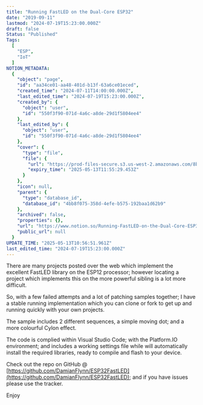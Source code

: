 ```yaml
---
title: "Running FastLED on the Dual-Core ESP32"
date: "2019-09-11"
lastmod: "2024-07-19T15:23:00.000Z"
draft: false
Status: "Published"
Tags:
  [
    "ESP",
    "IoT"
  ]
NOTION_METADATA:
  {
    "object": "page",
    "id": "aa34ce01-aa48-401d-b13f-63a6ce01eced",
    "created_time": "2024-07-11T14:00:00.000Z",
    "last_edited_time": "2024-07-19T15:23:00.000Z",
    "created_by": {
      "object": "user",
      "id": "550f3f90-071d-4a6c-a8de-29d1f5804ee4"
    },
    "last_edited_by": {
      "object": "user",
      "id": "550f3f90-071d-4a6c-a8de-29d1f5804ee4"
    },
    "cover": {
      "type": "file",
      "file": {
        "url": "https://prod-files-secure.s3.us-west-2.amazonaws.com/8bc3c4f0-c291-4309-a955-a5876c66b3de/3bdb5b7c-307b-4d35-871a-5ffb820c6684/banner.png?X-Amz-Algorithm=AWS4-HMAC-SHA256&X-Amz-Content-Sha256=UNSIGNED-PAYLOAD&X-Amz-Credential=ASIAZI2LB4667CIMMLBF%2F20250513%2Fus-west-2%2Fs3%2Faws4_request&X-Amz-Date=20250513T105529Z&X-Amz-Expires=3600&X-Amz-Security-Token=IQoJb3JpZ2luX2VjEEMaCXVzLXdlc3QtMiJHMEUCIDAhoFeXJzWz8tnlsVTyaIqX7mdJT7y5UGUSGvI%2FwrsMAiEAk%2BbgcbQSw9P0zf%2Bu4FQttnXJAqCHnQ6z1NcA2lW55nQqiAQI7P%2F%2F%2F%2F%2F%2F%2F%2F%2F%2FARAAGgw2Mzc0MjMxODM4MDUiDF5mjTOkoEMyXZEoPircA0p6jkPeeEOM8lL4QjEPUM4YE%2FV34NAcR5557QExZEu59IVCsXEJicVvCf3mMq0ThmcDY6bNR0tG2J9h0W2Gd9KFq7i%2BTb1qBDuroj9WDlwMKJGPf%2BLNR2aZoXKb6aT3XJjro2xDMMs%2FBVseJx5nRENoXCwpI0kuI%2FYlgNRDKs9bJ0rIq%2By4IFIr%2F4OikTgRp7IYVDfngpQurMLkVoWSzqSSczJsbU1hKKYkJKmTdxIKzrboczutmurHhM77ceeapXZ08Md0v%2BAnkCGWWwQ69KhMfhZ0ypnuJLzTYe8SpDXmO3T6sDhSiQeBGC0DcGkusUTUk9%2F0LB3PgJG28W2l9VQRtBhqbKk23nCobVg5253bI3%2FuYM5bHzUj2ArZAPqx65n2CbEag0gMPt6CjKckiCXo7i3AwkUu56Z9%2BdtWKtcN4CLVdJgZCtTw9FKjA4KNhuiwsCivYaSMYezlTIZzND84bLWnSYj8kdNCjzpMQ41SSBXIuFP4LrLYSGloF6kNTzGg0GTPMDPYroFRIeUjh9%2F4Af28L2sx9prPGcL5CI%2FTszGMGN9aS3lnPAUct0N3hEDfVbclYgNES4CdIyKAwrGskUCQDBbLPVo669kP9JLkX%2BrPZRgsQ%2FUvM5siML7BjMEGOqUBZ%2FFJFf0rhPoCdKoUfDO7%2BaQj3YXstNVqPKImka%2F8fLmpiVSVlSWnAEBj5rAzGAXg%2FLj5NOczeY3m6FdPxeH%2BxyLN3G7eMU978FOrDRVHglIgerfkcK9472j7KwY698bEucZL2q8vtNoraZfLYubNaZKbauMCYBJ8yvOqfX7PUtA6QAP3waFopooMyoBijuUfXLj4%2BmO%2F%2FbEPEF55MtcZVKkRpk3G&X-Amz-Signature=aa88c408e1c9e1515c5400329937d104793a4d61b8bd36477945d054ae86ff96&X-Amz-SignedHeaders=host&x-id=GetObject",
        "expiry_time": "2025-05-13T11:55:29.453Z"
      }
    },
    "icon": null,
    "parent": {
      "type": "database_id",
      "database_id": "4bb8f075-358d-4efe-b575-192baa1d62b9"
    },
    "archived": false,
    "properties": {},
    "url": "https://www.notion.so/Running-FastLED-on-the-Dual-Core-ESP32-aa34ce01aa48401db13f63a6ce01eced",
    "public_url": null
  }
UPDATE_TIME: "2025-05-13T10:56:51.961Z"
last_edited_time: "2024-07-19T15:23:00.000Z"
---
```


There are many projects posted over the web which implement the excellent FastLED library on the ESP12 processor; however locating a project which implements this on the more powerful sibling is a lot more difficult.

So, with a few failed attempts and a lot of patching samples together; I have a stable running implementation which you can clone or fork to get up and running quickly with your own projects.

The sample includes 2 different sequences, a simple moving dot; and a more colourful Cylon effect.

The code is complied within Visual Studio Code; with the Platform.IO environment; and includes a working settings file while will automatically install the required libraries, ready to compile and flash to your device.

Check out the repo on GitHub @ [https://github.com/DamianFlynn/ESP32FastLED](https://github.com/DamianFlynn/ESP32FastLED); and if you have issues please use the tracker.

Enjoy

